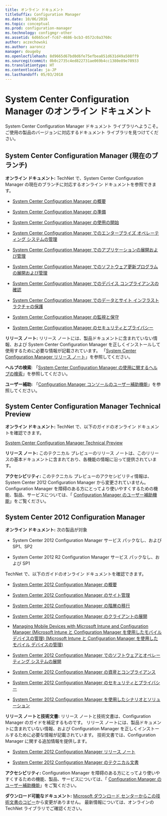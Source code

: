 ```yaml
---
title: オンライン ドキュメント
titleSuffix: Configuration Manager
ms.date: 10/06/2016
ms.topic: conceptual
ms.prod: configuration-manager
ms.technology: configmgr-other
ms.assetid: 6d665cef-fc67-4686-bcb3-0572c0a3760c
author: aczechowski
ms.author: aaroncz
manager: dougeby
ms.openlocfilehash: 8d9665d67bd0d6fe75efbea851d631d49a508ff9
ms.sourcegitcommit: 0b0c2735c4ed822731ae069b4cc1380e89e78933
ms.translationtype: HT
ms.contentlocale: ja-JP
ms.lasthandoff: 05/03/2018
---
```

# <a name="online-documentation-for-system-center-configuration-manager"></a>System Center Configuration Manager のオンライン ドキュメント


System Center Configuration Manager ドキュメント ライブラリへようこそ。  
ご使用の製品のバージョンに対応するドキュメント ライブラリを見つけてください。  

## <a name="system-center-configuration-manager-current-branch"></a>System Center Configuration Manager (現在のブランチ)  
**オンライン ドキュメント:** TechNet で、System Center Configuration Manager の現在のブランチに対応するオンライン ドキュメントを参照できます。  

-   [System Center Configuration Manager の概要](https://technet.microsoft.com/library/mt622715.aspx)  

-   [System Center Configuration Manager の準備](https://technet.microsoft.com/library/mt608540.aspx)  

-   [System Center Configuration Manager の使用の開始](https://technet.microsoft.com/library/mt608544.aspx)  

-   [System Center Configuration Manager でのエンタープライズ オペレーティング システムの管理](https://technet.microsoft.com/library/mt627933.aspx)  

-   [System Center Configuration Manager でのアプリケーションの展開および管理](https://technet.microsoft.com/library/mt627959.aspx)  

-   [System Center Configuration Manager でのソフトウェア更新プログラムの展開および管理](https://technet.microsoft.com/library/mt634340.aspx)  

-   [System Center Configuration Manager でのデバイス コンプライアンスの確認](https://technet.microsoft.com/library/mt595717.aspx)  

-   [System Center Configuration Manager でのデータとサイト インフラストラクチャの保護](https://technet.microsoft.com/library/mt613161.aspx)  

-   [System Center Configuration Manager の監視と保守](https://technet.microsoft.com/library/mt612855.aspx)  

-   [System Center Configuration Manager のセキュリティとプライバシー](https://technet.microsoft.com/library/mt622694.aspx)  

**リリース ノート:** リリース ノートには、製品ドキュメントに含まれていない情報、および System Center Configuration Manager を正しくインストールして使用するために必要な情報が記載されています。 「[System Center Configuration Manager リリース ノート](https://technet.microsoft.com/library/mt592024.aspx)」を参照してください。  

**ヘルプの検索**: 「[System Center Configuration Manager の使用に関するヘルプの検索](https://technet.microsoft.com/library/mt628521.aspx)」を参照してください。  

**ユーザー補助:** 「[Configuration Manager コンソールのユーザー補助機能](https://technet.microsoft.com/library/mt628521.aspx)」を参照してください。  


## <a name="system-center-configuration-manager-technical-preview"></a>System Center Configuration Manager Technical Preview  
**オンライン ドキュメント:** TechNet で、以下のガイドのオンライン ドキュメントを確認できます。  

 [System Center Configuration Manager Technical Preview](https://go.microsoft.com/fwlink/p/?LinkId=534001)  

**リリース ノート:** このテクニカル プレビューのリリース ノートは、このリリースの基本ドキュメントに含まれており、各機能の情報に沿って提供されています。  

**アクセシビリティ:** このテクニカル プレビューのアクセシビリティ情報は、System Center 2012 Configuration Manager から変更されていません。 Configuration Manager を障碍のある方にとってより使いやすくするための機能、製品、サービスについては、「 [Configuration Manager のユーザー補助機能](http://go.microsoft.com/fwlink/p/?LinkId=258586)」をご覧ください。  

## <a name="system-center-2012-configuration-manager"></a>System Center 2012 Configuration Manager  
**オンライン ドキュメント:** 次の製品が対象  

-   System Center 2012 Configuration Manager サービス パックなし、および SP1、SP2  

-   System Center 2012 R2 Configuration Manager サービス パックなし、および SP1  

TechNet で、以下のガイドのオンライン ドキュメントを確認できます。  

-   [System Center 2012 Configuration Manager の概要](https://go.microsoft.com/fwlink/p/?LinkId=210632)  

-   [System Center 2012 Configuration Manager のサイト管理](https://go.microsoft.com/fwlink/p/?LinkId=210636)  

-   [System Center 2012 Configuration Manager の階層の移行](https://go.microsoft.com/fwlink/p/?LinkId=210645)  

-   [System Center 2012 Configuration Manager のクライアントの展開](https://go.microsoft.com/fwlink/p/?LinkId=210638)  

-   [Managing Mobile Devices with Microsoft Intune and Configuration Manager (Microsoft Intune と Configuration Manager を使用したモバイル デバイスの管理) (Microsoft Intune と Configuration Manager を使用したモバイル デバイスの管理)](https://go.microsoft.com/fwlink/?LinkId=529959)  

-   [System Center 2012 Configuration Manager でのソフトウェアとオペレーティング システムの展開](https://go.microsoft.com/fwlink/p/?LinkId=210635)  

-   [System Center 2012 Configuration Manager の資産とコンプライアンス](https://go.microsoft.com/fwlink/p/?LinkId=210639)  

-   [System Center 2012 Configuration Manager のセキュリティとプライバシー](https://go.microsoft.com/fwlink/p/?LinkId=210640)  

-   [System Center 2012 Configuration Manager を使用したシナリオとソリューション](https://go.microsoft.com/fwlink/p/?LinkId=290889)  

 **リリース ノートと技術文書:** リリース ノートと技術文書は、Configuration Manager のガイドを補足するものです。 リリース ノートには、製品ドキュメントに含まれていない情報、および Configuration Manager を正しくインストールするために必要な情報が記載されています。 技術文書では、Configuration Manager に関する追加情報を提供します。  

-   [System Center 2012 Configuration Manager リリース ノート](http://go.microsoft.com/fwlink/?LinkId=529437)  

-   [System Center 2012 Configuration Manager のテクニカル文書](http://go.microsoft.com/fwlink/p/?LinkId=261032)  

**アクセシビリティ:** Configuration Manager を障碍のある方にとってより使いやすくするための機能、製品、サービスについては、「 [Configuration Manager のユーザー補助機能](http://go.microsoft.com/fwlink/p/?LinkId=258586)」をご覧ください。  

**ダウンロード可能なドキュメント:** [Microsoft ダウンロード センターからこの技術文書のコピー](http://go.microsoft.com/fwlink/?LinkId=253643)から変更がありません。 最新情報については、オンラインの TechNet ライブラリでご確認ください。
